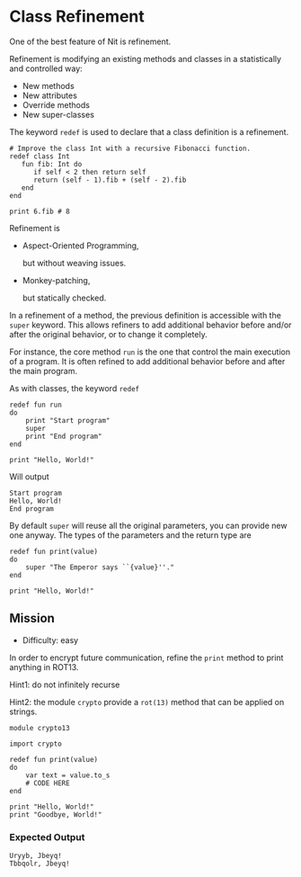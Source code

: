 # Class Refinement

One of the best feature of Nit is refinement.

Refinement is modifying an existing methods and classes in a statistically and controlled way:

* New methods
* New attributes
* Override methods
* New super-classes

The keyword `redef` is used to declare that a class definition is a refinement.

~~~nit
# Improve the class Int with a recursive Fibonacci function.
redef class Int
   fun fib: Int do
      if self < 2 then return self
      return (self - 1).fib + (self - 2).fib
   end
end

print 6.fib # 8
~~~

Refinement is

* Aspect-Oriented Programming,

  but without weaving issues.

* Monkey-patching,

  but statically checked.


In a refinement of a method, the previous definition is accessible with the `super` keyword.
This allows refiners to add additional behavior before and/or after the original behavior, or to change it completely.

For instance, the core method `run` is the one that control the main execution of a program.
It is often refined to add additional behavior before and after the main program. 

As with classes, the keyword `redef`

~~~nit
redef fun run
do
	print "Start program"
	super
	print "End program"
end

print "Hello, World!"
~~~

Will output

~~~
Start program
Hello, World!
End program
~~~


By default `super` will reuse all the original parameters, you can provide new one anyway.
The types of the parameters and the return type are 

~~~nit
redef fun print(value)
do
	super "The Emperor says ``{value}''."
end

print "Hello, World!"
~~~

## Mission

* Difficulty: easy

In order to encrypt future communication, refine the `print` method to print anything in ROT13.

Hint1: do not infinitely recurse

Hint2: the module `crypto` provide a `rot(13)` method that can be applied on strings.

~~~nit
module crypto13

import crypto

redef fun print(value)
do
	var text = value.to_s
	# CODE HERE
end

print "Hello, World!"
print "Goodbye, World!"
~~~

### Expected Output

~~~
Uryyb, Jbeyq!
Tbbqolr, Jbeyq!
~~~
